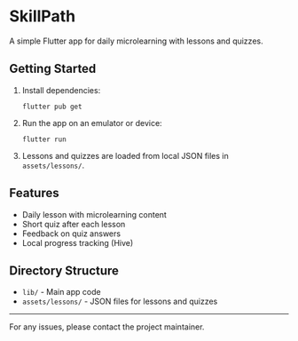 # SkillPath

A simple Flutter app for daily microlearning with lessons and quizzes.

## Getting Started

1. Install dependencies:
   ```
   flutter pub get
   ```
2. Run the app on an emulator or device:
   ```
   flutter run
   ```
3. Lessons and quizzes are loaded from local JSON files in `assets/lessons/`.

## Features
- Daily lesson with microlearning content
- Short quiz after each lesson
- Feedback on quiz answers
- Local progress tracking (Hive)

## Directory Structure
- `lib/` - Main app code
- `assets/lessons/` - JSON files for lessons and quizzes

---

For any issues, please contact the project maintainer.
